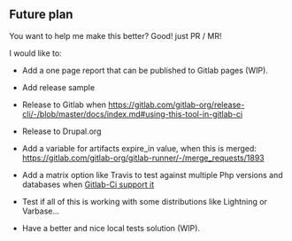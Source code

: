 ## Future plan

You want to help me make this better? Good! just PR / MR!

I would like to:

- Add a one page report that can be published to Gitlab pages (WIP).

- Add release sample
 - Release to Gitlab when https://gitlab.com/gitlab-org/release-cli/-/blob/master/docs/index.md#using-this-tool-in-gitlab-ci
 - Release to Drupal.org

- Add a variable for artifacts expire_in value, when this is merged:
https://gitlab.com/gitlab-org/gitlab-runner/-/merge_requests/1893

- Add a matrix option like Travis to test against multiple Php versions and
databases when [Gitlab-Ci support it](https://gitlab.com/gitlab-org/gitlab/issues/23405)

- Test if all of this is working with some distributions like Lightning or
Varbase...

- Have a better and nice local tests solution (WIP).